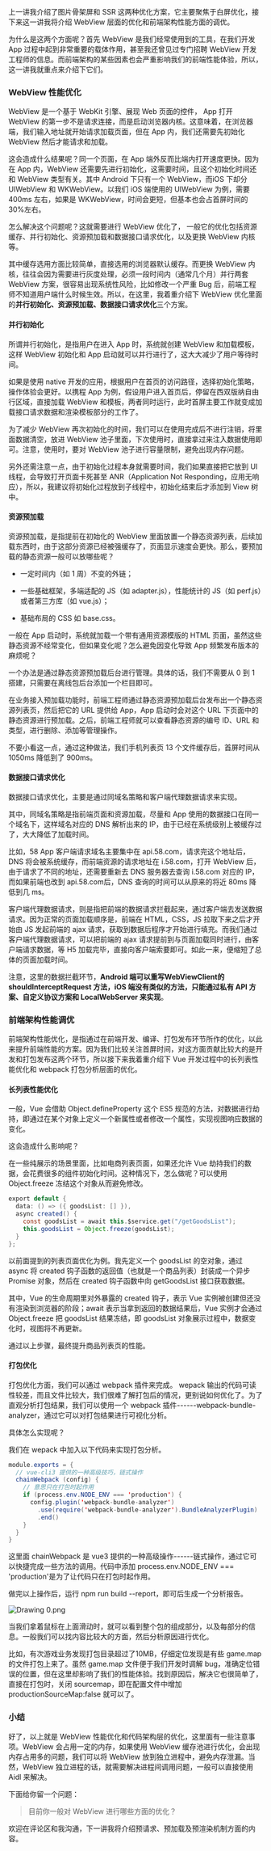 上一讲我介绍了图片骨架屏和 SSR 这两种优化方案，它主要聚焦于白屏优化，接下来这一讲我将介绍 WebView 层面的优化和前端架构性能方面的调优。

为什么是这两个方面呢？首先 WebView 是我们经常使用到的工具，在我们开发 App 过程中起到非常重要的载体作用，甚至我还曾见过专门招聘 WebView 开发工程师的信息。而前端架构的某些因素也会严重影响我们的前端性能体验，所以，这一讲我就重点来介绍下它们。

### WebView 性能优化

WebView 是一个基于 WebKit 引擎、展现 Web 页面的控件， App 打开 WebView 的第一步不是请求连接，而是启动浏览器内核。这意味着，在浏览器端，我们输入地址就开始请求加载页面，但在 App 内，我们还需要先初始化 WebView 然后才能请求和加载。

这会造成什么结果呢？同一个页面，在 App 端外反而比端内打开速度更快。因为在 App 内，WebView 还需要先进行初始化，这需要时间，且这个初始化时间还和 WebView 类型有关。其中 Android 下只有一个 WebView，而iOS 下却分 UIWebView 和 WKWebView。以我们 iOS 端使用的 UIWebView 为例，需要 400ms 左右，如果是 WKWebView，时间会更短，但基本也会占首屏时间的 30%左右。

怎么解决这个问题呢？这就需要进行 WebView 优化了， 一般它的优化包括资源缓存、并行初始化、资源预加载和数据接口请求优化，以及更换 WebView 内核等。

其中缓存选用方面比较简单，直接选用的浏览器默认缓存。而更换 WebView 内核，往往会因为需要进行灰度处理，必须一段时间内（通常几个月）并行两套 WebView 方案，很容易出现系统性风险，比如修改一个严重 Bug 后，前端工程师不知道用户端什么时候生效。所以，在这里，我着重介绍下 WebView 优化里面的**并行初始化、资源预加载、数据接口请求优化**三个方案。

#### 并行初始化

所谓并行初始化，是指用户在进入 App 时，系统就创建 WebView 和加载模板，这样 WebView 初始化和 App 启动就可以并行进行了，这大大减少了用户等待时间。

如果是使用 native 开发的应用，根据用户在首页的访问路径，选择初始化策略，操作体验会更好。以携程 App 为例，假设用户进入首页后，停留在西双版纳自由行区域，直接加载 WebView 和模板，两者同时运行，此时首屏主要工作就变成加载接口请求数据和渲染模板部分的工作了。

为了减少 WebView 再次初始化的时间，我们可以在使用完成后不进行注销，将里面数据清空，放进 WebView 池子里面，下次使用时，直接拿过来注入数据使用即可。注意，使用时，要对 WebView 池子进行容量限制，避免出现内存问题。

另外还需注意一点，由于初始化过程本身就需要时间，我们如果直接把它放到 UI 线程，会导致打开页面卡死甚至 ANR（Application Not Responding，应用无响应），所以，我建议将初始化过程放到子线程中，初始化结束后才添加到 View 树中。

#### 资源预加载

资源预加载，是指提前在初始化的 WebView 里面放置一个静态资源列表，后续加载东西时，由于这部分资源已经被强缓存了，页面显示速度会更快。那么，要预加载的静态资源一般可以放哪些呢？

* 一定时间内（如 1 周）不变的外链；

* 一些基础框架，多端适配的 JS（如 adapter.js），性能统计的 JS（如 perf.js）或者第三方库（如 vue.js）；

* 基础布局的 CSS 如 base.css。

一般在 App 启动时，系统就加载一个带有通用资源模版的 HTML 页面，虽然这些静态资源不经常变化，但如果变化呢？怎么避免因变化导致 App 频繁发布版本的麻烦呢？

一个办法是通过静态资源预加载后台进行管理。具体的话，我们不需要从 0 到 1 搭建，只需要在离线包后台添加一个栏目即可。

在业务接入预加载功能时，前端工程师通过静态资源预加载后台发布出一个静态资源列表页，然后把它的 URL 提供给 App，App 启动时会对这个 URL 下页面中的静态资源进行预加载。之后，前端工程师就可以查看静态资源的编号 ID、URL 和类型，进行删除、添加等管理操作。

不要小看这一点，通过这种做法，我们手机列表页 13 个文件缓存后，首屏时间从 1050ms 降低到了 900ms。

#### 数据接口请求优化

数据接口请求优化，主要是通过同域名策略和客户端代理数据请求来实现。

其中，同域名策略是指前端页面和资源加载，尽量和 App 使用的数据接口在同一个域名下，这样域名对应的 DNS 解析出来的 IP，由于已经在系统级别上被缓存过了，大大降低了加载时间。

比如，58 App 客户端请求域名主要集中在 api.58.com，请求完这个地址后，DNS 将会被系统缓存，而前端资源的请求地址在 i.58.com，打开 WebView 后，由于请求了不同的地址，还需要重新去 DNS 服务器去查询 i.58.com 对应的 IP，而如果前端也改到 api.58.com后，DNS 查询的时间可以从原来的将近 80ms 降低到几 ms。

客户端代理数据请求，则是指把前端的数据请求拦截起来，通过客户端去发送数据请求。因为正常的页面加载顺序是，前端在 HTML，CSS，JS 拉取下来之后才开始由 JS 发起前端的 ajax 请求，获取到数据后程序才开始进行填充。而我们通过客户端代理数据请求，可以把前端的 ajax 请求提前到与页面加载同时进行，由客户端请求数据，等 H5 加载完毕，直接向客户端索要即可。如此一来，便缩短了总体的页面加载时间。

注意，这里的数据拦截环节，**Android 端可以重写WebViewClient的shouldInterceptRequest 方法，iOS 端没有类似的方法，只能通过私有 API 方案、自定义协议方案和 LocalWebServer 来实现**。

### 前端架构性能调优

前端架构性能优化，是指通过在前端开发、编译、打包发布环节所作的优化，以此来提升前端性能的方案。因为我们比较关注首屏时间，对这方面贡献比较大的是开发和打包发布这两个环节，所以接下来我着重介绍下 Vue 开发过程中的长列表性能优化和 webpack 打包分析层面的优化。

#### 长列表性能优化

一般，Vue 会借助 Object.defineProperty 这个 ES5 规范的方法，对数据进行劫持，即通过在某个对象上定义一个新属性或者修改一个属性，实现视图响应数据的变化。

这会造成什么影响呢？

在一些纯展示的场景里面，比如电商列表页面，如果还允许 Vue 劫持我们的数据，会花费很多的组件初始化时间。这种情况下，怎么做呢？可以使用 Object.freeze 冻结这个对象从而避免修改。

```java
export default { 
  data: () => ({ goodsList: [] }), 
  async created() {
    const goodsList = await this.$service.get("/getGoodsList");
    this.goodsList = Object.freeze(goodsList); 
  } 
};
```

以前面提到的列表页面优化为例。我先定义一个 goodsList 的空对象，通过 async 将 created 钩子函数的返回值（也就是一个商品列表）封装成一个异步 Promise 对象，然后在 created 钩子函数中向 getGoodsList 接口获取数据。

其中，Vue 的生命周期里对外暴露的 created 钩子，表示 Vue 实例被创建但还没有渲染到浏览器的阶段；await 表示当拿到返回的数据结果后，Vue 实例才会通过 Object.freeze 把 goodsList 结果冻结，即 goodsList 对象展示过程中，数据变化时，视图将不再更新。

通过以上步骤，最终提升商品列表页的性能。

#### 打包优化

打包优化方面，我们可以通过 webpack 插件来完成。 wepack 输出的代码可读性较差，而且文件比较大，我们很难了解打包后的情况，更别说如何优化了。为了直观分析打包结果，我们可以使用一个 webpack 插件------webpack-bundle-analyzer，通过它可以对打包结果进行可视化分析。

具体怎么实现呢？

我们在 wepack 中加入以下代码来实现打包分析。

```java
module.exports = {
  // vue-cli3 提供的一种高级技巧，链式操作
  chainWebpack (config) {
    // 意思只在打包时起作用
    if (process.env.NODE_ENV === 'production') {
      config.plugin('webpack-bundle-analyzer')
        .use(require('webpack-bundle-analyzer').BundleAnalyzerPlugin)
        .end()
    }
  }  
}
```

这里面 chainWebpack 是 vue3 提供的一种高级操作------链式操作，通过它可以快捷完成一些方法的调用。代码中添加 process.env.NODE_ENV === 'production'是为了让代码只在打包时起作用。  

做完以上操作后，运行 npm run build --report，即可后生成一个分析报告。

![Drawing 0.png](https://s0.lgstatic.com/i/image6/M00/31/1F/Cgp9HWBsJq2AXSKWAAfeHG3LQqY567.png)

当我们拿着鼠标在上面滑动时，就可以看到整个包的组成部分，以及每部分的信息。一般我们可以找内容比较大的方面，然后分析原因进行优化。

比如，有次游戏业务发现打包目录超过了10MB，仔细定位发现是有些 game.map 的文件打包上来了。虽然 game.map 文件便于我们开发时调解 bug，准确定位错误的位置，但在这里却影响了我们的性能体验。找到原因后，解决它也很简单了，直接在打包时，关闭 sourcemap，即在配置文件中增加productionSourceMap:false 就可以了。

### 小结

好了，以上就是 WebView 性能优化和代码架构层的优化，这里面有一些注意事项。WebView 会占用一定的内存，如果使用 WebView 缓存池进行优化，会出现内存占用多的问题，我们可以将 WebView 放到独立进程中，避免内存泄漏。当然，WebView 独立进程的话，就需要解决进程间调用问题，一般可以直接使用 Aidl 来解决。

下面给你留一个问题：
> 目前你一般对 WebView 进行哪些方面的优化？

欢迎在评论区和我沟通，下一讲我将介绍预请求、预加载及预渲染机制方面的内容。

